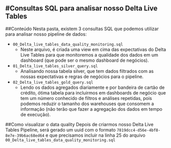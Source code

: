 #Consultas SQL para analisar nosso Delta Live Tables
---
##Conteúdo
Nesta pasta, existem 3 consultas SQL que podemos utilizar para analisar nosso pipeline de dados:
- `00_Delta_live_tables_data_quality_monitoring.sql` 
  - Neste arquivo, é criada uma view em cima das expectativas do Delta Live Tables para que monitoremos a qualidade dos dados em um dashboard (que pode ser o mesmo dashboard de negócios).
- `01_Delta_live_tables_silver_query.sql`
  - Analisando nossa tabela silver, que tem dados filtrados com as nossas expectativas e regras de negócios para o pipeline.
- `02_Delta_live_tables_gold_query.sql`
  - Lendo os dados agregados diariamente e por bandeira de cartão de crédito, ótima tabela para incluirmos em dashboards de negócio que tem um número conhecido de filtros e análises repetidas, pois podemos reduzir o tamanho dos warehouses que consomem a informação (não terão que fazer a agregação dos dados em tempo de execução).


##Como visualizar o data quality
Depois de criarmos nosso Delta Live Tables Pipeline, será gerado um uuid com o formato `7819dcc4-d56e-4bf8-8e7e-39b6ac68ed64` e que precisamos incluir na linha 25 do arquivo `00_Delta_live_tables_data_quality_monitoring.sql` 
